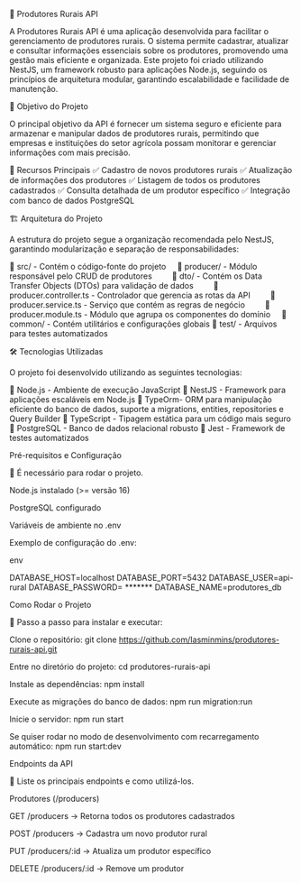 🌾 Produtores Rurais API

A Produtores Rurais API é uma aplicação desenvolvida para facilitar o gerenciamento de produtores rurais. O sistema permite cadastrar, atualizar e consultar informações essenciais sobre os produtores, promovendo uma gestão mais eficiente e organizada.
Este projeto foi criado utilizando NestJS, um framework robusto para aplicações Node.js, seguindo os princípios de arquitetura modular, garantindo escalabilidade e facilidade de manutenção.

🎯 Objetivo do Projeto

O principal objetivo da API é fornecer um sistema seguro e eficiente para armazenar e manipular dados de produtores rurais, permitindo que empresas e instituições do setor agrícola possam monitorar e gerenciar informações com mais precisão.

🔹 Recursos Principais
✅ Cadastro de novos produtores rurais
✅ Atualização de informações dos produtores
✅ Listagem de todos os produtores cadastrados
✅ Consulta detalhada de um produtor específico
✅ Integração com banco de dados PostgreSQL

🏗️ Arquitetura do Projeto

A estrutura do projeto segue a organização recomendada pelo NestJS, garantindo modularização e separação de responsabilidades:

📂 src/ - Contém o código-fonte do projeto
    📂 producer/ - Módulo responsável pelo CRUD de produtores
        📂 dto/ - Contém os Data Transfer Objects (DTOs) para validação de dados
        📄 producer.controller.ts - Controlador que gerencia as rotas da API
        📄 producer.service.ts - Serviço que contém as regras de negócio
        📄 producer.module.ts - Módulo que agrupa os componentes do domínio
    📂 common/ - Contém utilitários e configurações globais
📂 test/ - Arquivos para testes automatizados

🛠️ Tecnologias Utilizadas

O projeto foi desenvolvido utilizando as seguintes tecnologias:

🔹 Node.js - Ambiente de execução JavaScript
🔹 NestJS - Framework para aplicações escaláveis em Node.js
🔹 TypeOrm- ORM para manipulação eficiente do banco de dados, suporte a migrations, entities, repositories e Query Builder
🔹 TypeScript - Tipagem estática para um código mais seguro
🔹 PostgreSQL - Banco de dados relacional robusto
🔹 Jest - Framework de testes automatizados

 Pré-requisitos e Configuração

📌  É necessário para rodar o projeto.

Node.js instalado (>= versão 16)

PostgreSQL configurado

Variáveis de ambiente no .env

Exemplo de configuração do .env:

env

DATABASE_HOST=localhost
DATABASE_PORT=5432
DATABASE_USER=api-rural
DATABASE_PASSWORD= *******
DATABASE_NAME=produtores_db


 Como Rodar o Projeto

📌 Passo a passo para instalar e executar:

Clone o repositório:
git clone https://github.com/Iasminmins/produtores-rurais-api.git

Entre no diretório do projeto:
cd produtores-rurais-api

Instale as dependências:
npm install

Execute as migrações do banco de dados:
npm run migration:run

Inicie o servidor:
npm run start

Se quiser rodar no modo de desenvolvimento com recarregamento automático:
npm run start:dev


Endpoints da API

📌 Liste os principais endpoints e como utilizá-los.

Produtores (/producers)

GET /producers → Retorna todos os produtores cadastrados

POST /producers → Cadastra um novo produtor rural

PUT /producers/:id → Atualiza um produtor específico

DELETE /producers/:id → Remove um produtor
